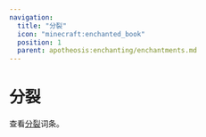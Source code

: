 ```yaml
---
navigation:
  title: "分裂"
  icon: "minecraft:enchanted_book"
  position: 1
  parent: apotheosis:enchanting/enchantments.md
---
```


# 分裂

查看[分裂](../anvil/obliteration.md)词条。

